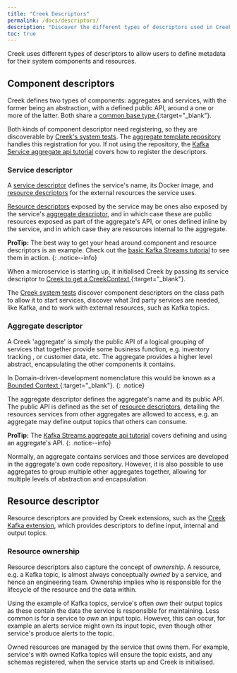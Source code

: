 ```yaml
---
title: "Creek Descriptors"
permalink: /docs/descriptors/
description: "Discover the different types of descriptors used in Creek."
toc: true
---
```


Creek uses different types of descriptors to allow users to define metadata for their system components and resources.

## Component descriptors

Creek defines two types of components: aggregates and services, with the former being an abstraction, with a defined
public API, around a one or more of the latter. Both share a [common base type <i class="fas fa-external-link-alt"></i>][componentDescriptor]{:target="_blank"}.

Both kinds of component descriptor need registering, so they are discoverable by [Creek's system tests][systemTest].
The [aggregate template repository][aggTemp] handles this registration for you. 
If not using the repository, the [Kafka Service aggregate api tutorial][regCompDescriptors] covers how to register the descriptors.

### Service descriptor

A [service descriptor][serviceDescriptor] defines the service's name, its Docker image, and [resource descriptors](#resource-descriptor)
for the external resources the service uses.

[Resource descriptors](#resource-descriptor) exposed by the service may be ones also exposed by the service's [aggregate 
descriptor](#aggregate-descriptor), and in which case these are public resources exposed as part of the aggregate's API, 
or ones defined inline by the service, and in which case they are resources internal to the aggregate.

**ProTip:** The best way to get your head around component and resource descriptors is an example.
Check out the [basic Kafka Streams tutorial][basicKsDemo] to see them in action.
{: .notice--info}

When a microservice is starting up, it initialised Creek by passing its service descriptor to [Creek to get a CreekContext <i class="fas fa-external-link-alt"></i>][creekServiceEntryPoint]{:target="_blank"}.

The [Creek system tests][systemTest] discover component descriptors on the class path to allow it to start services, 
discover what 3rd party services are needed, like Kafka, and to work with external resources, such as Kafka topics.

### Aggregate descriptor

A Creek 'aggregate' is simply the public API of a logical grouping of services that together provide some business function, 
e.g. inventory tracking , or customer data, etc. The aggregate provides a higher level abstract, encapsulating the other
components it contains.

In Domain-driven-development nomenclature this would be known as a [Bounded Context <i class="fas fa-external-link-alt"></i>][bcDDD]{:target="_blank"}.
{: .notice}

The aggregate descriptor defines the aggregate's name and its public API. The public API is defined as the set of
[resource descriptors](#resource-descriptor), detailing the resources services from other aggregates are allowed
to access, e.g. an aggregate may define output topics that others can consume.

**ProTip:** The [Kafka Streams aggregate api tutorial][aggTutorial] covers defining and using an aggregate's API.
{: .notice--info}

Normally, an aggregate contains services and those services are developed in the aggregate's own code repository.
However, it is also possible to use aggregates to group multiple other aggregates together, allowing for multiple
levels of abstraction and encapsulation.

## Resource descriptor

Resource descriptors are provided by Creek extensions, such as the [Creek Kafka extension][creekKafka],
which provides descriptors to define input, internal and output topics.

### Resource ownership

Resource descriptors also capture the concept of _ownership_. A resource, e.g. a Kafka topic, is almost always
conceptually _owned_ by a service, and hence an engineering team. 
Ownership implies who is responsible for the lifecycle of the resource and the data within.

Using the example of Kafka topics, service's often _own_ their output topics as these contain the data the
service is responsible for maintaining. Less common is for a service to _own_ an input topic. However, this
can occur, for example an alerts service might own its input topic, even though other service's produce alerts
to the topic.

Owned resources are managed by the service that owns them. For example, service's with owned Kafka topics will
ensure the topic exists, and any schemas registered, when the service starts up and Creek is initialised.

[componentDescriptor]: https://github.com/creek-service/creek-platform/blob/main/metadata/src/main/java/org/creekservice/api/platform/metadata/ComponentDescriptor.java
[serviceDescriptor]: https://github.com/creek-service/creek-platform/blob/main/metadata/src/main/java/org/creekservice/api/platform/metadata/ServiceDescriptor.java
[aggDescriptor]: https://github.com/creek-service/creek-platform/blob/main/metadata/src/main/java/org/creekservice/api/platform/metadata/AggregateDescriptor.java
[creekServiceEntryPoint]: https://github.com/creek-service/creek-service/blob/main/context/src/main/java/org/creekservice/api/service/context/CreekServices.java
[creekKafka]: /creek-kafka/
[systemTest]: /creek-system-test/
[bcDDD]: https://martinfowler.com/bliki/BoundedContext.html
[basicKsDemo]: /basic-kafka-streams-demo/
[aggTemp]: /aggregate-template/
[regCompDescriptors]: /ks-aggregate-api-demo/non-creek-aggregate-descriptor#discoverable-descriptors
[aggTutorial]: /ks-aggregate-api-demo/